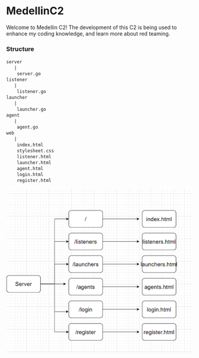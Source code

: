 # MedellinC2
Welcome to Medellin C2! The development of this C2 is being used to enhance my coding knowledge, and learn more about red teaming. 

### Structure
```
server
   | 
    server.go
listener
   | 
    listener.go
launcher
   |
    launcher.go
agent
   |
    agent.go
web
   |
    index.html
    stylesheet.css
    listener.html
    launcher.html
    agent.html
    login.html
    register.html
```
![server](server_design.png)
